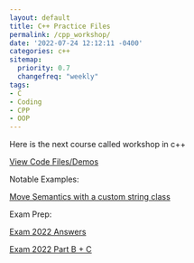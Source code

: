 ```yaml
---
layout: default
title: C++ Practice Files
permalink: /cpp_workshop/
date: '2022-07-24 12:12:11 -0400'
categories: c++
sitemap:
  priority: 0.7
  changefreq: "weekly"
tags:
- C
- Coding
- CPP
- OOP
---
```


Here is the next course called workshop in c++ 

[View Code Files/Demos](https://github.com/avipars/CS-Resources/tree/main/cpp_workshop/Samples)

Notable Examples: 

[Move Semantics with a custom string class](https://github.com/avipars/CS-Resources/tree/main/cpp_workshop/Samples/string/)


<!-- [Stack Template via linked list](https://github.com/avipars/CS-Resources/tree/main/cpp_workshop/Samples/Stack_Linked_list.h)


[File Operations](https://github.com/avipars/CS-Resources/tree/main/cpp_workshop/Samples/book.cpp) -->


Exam Prep: 

[Exam 2022 Answers](https://avipars.github.io/CS-Resources/cpp_workshop/Exam_2022/)


[Exam 2022 Part B + C](https://github.com/avipars/CS-Resources/tree/main/cpp_workshop/Exam_2022/open)

<!-- ^\(\d+\) -->